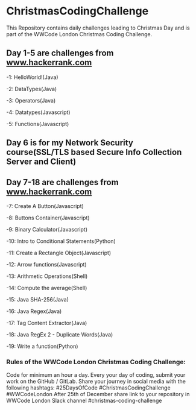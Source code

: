 # ChristmasCodingChallenge
This Repository contains daily challenges leading to Christmas Day and is part of the  WWCode London Christmas Coding Challenge.


## Day 1-5 are challenges from www.hackerrank.com

-1: HelloWorld!(Java)

-2: DataTypes(Java)

-3: Operators(Java)

-4: Datatypes(Javascript)

-5: Functions(Javascript)

## Day 6 is for my Network Security course(SSL/TLS based Secure Info Collection Server and Client)

## Day 7-18 are challenges from www.hackerrank.com

-7: Create A Button(Javascript)

-8: Buttons Container(Javascript)

-9: Binary Calculator(Javascript)

-10: Intro to Conditional Statements(Python)

-11: Create a Rectangle Object(Javascript)

-12: Arrow functions(Javascript)

-13: Arithmetic Operations(Shell)

-14: Compute the average(Shell)

-15: Java SHA-256(Java)

-16: Java Regex(Java)

-17: Tag Content Extractor(Java)

-18: Java RegEx 2 - Duplicate Words(Java)

-19: Write a function(Python)



### Rules of the WWCode London Christmas Coding Challenge:

Code for minimum an hour a day.
Every your day of coding, submit your work on the GitHub / GitLab. 
Share your journey in social media with the following hashtags: #25DaysOfCode #ChristmasCodingChallenge #WWCodeLondon
After 25th of December share link to your repository in WWCode London Slack channel #christmas-coding-challenge
